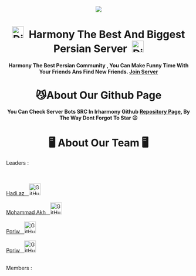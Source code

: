 <h3 align="center"> <img src="https://avatars.githubusercontent.com/u/104295138?s=200&v=4"> </h3>
<h1 align="center"><img alt="Discord" title="Discord" height="32" width="32" src="https://raw.githubusercontent.com/peterthehan/peterthehan/master/assets/discord.svg">&nbsp;&nbsp;Harmony The Best And Biggest Persian Server&nbsp;&nbsp;<img alt="Discord" title="Discord" height="32" width="32" src="https://raw.githubusercontent.com/peterthehan/peterthehan/master/assets/discord.svg"></h1>

<p align="center"><h4 align="center">Harmony The Best Persian Community , You Can Make Funny Time With Your Friends Ans Find New Friends. <a href="https://discord.gg/iran">Join Server<a></h4></p>


<h1 align="center">😼About Our Github Page</h1>

<p align="center"><h4 align="center">You Can Check Server Bots SRC In Irharmony Github <a href="https://github.com/orgs/irharmony/repositories">Repository Page</a>, By The Way Dont Forgot To Star 😉</h4></p>

<h1 align="center">🖥 About Our Team 🖥</h1>

Leaders :

</br>
</br>
<a href="https://github.com/hadiazt">Hadi.az &nbsp;&nbsp;</a><img alt="GitHub" title="GitHub" height="32" width="32" src="https://avatars.githubusercontent.com/u/65118892?v=4">

</br>
</br>
<a href="https://github.com/Mhmd-Akh">Mohammad Akh &nbsp;&nbsp;</a><img alt="GitHub" title="GitHub" height="32" width="32" src="https://avatars.githubusercontent.com/u/79569464?v=4">

</br>
</br>
<a href="https://github.com/poriw-hjt">Poriw &nbsp;&nbsp;</a><img alt="GitHub" title="GitHub" height="32" width="32" src="https://avatars.githubusercontent.com/u/86245418?v=4">

</br>
</br>
<a href="https://github.com/poriw-hjt">Poriw &nbsp;&nbsp;</a><img alt="GitHub" title="GitHub" height="32" width="32" src="https://avatars.githubusercontent.com/u/86245418?v=4">

</br>
</br>

Members :

